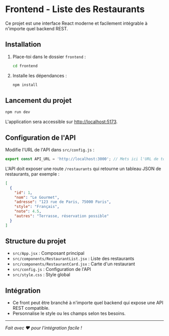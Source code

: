 # Frontend - Liste des Restaurants

Ce projet est une interface React moderne et facilement intégrable à n'importe quel backend REST.

## Installation

1. Place-toi dans le dossier `frontend` :
   ```bash
   cd frontend
   ```
2. Installe les dépendances :
   ```bash
   npm install
   ```

## Lancement du projet

```bash
npm run dev
```

L'application sera accessible sur [http://localhost:5173](http://localhost:5173).

## Configuration de l'API

Modifie l'URL de l'API dans `src/config.js` :
```js
export const API_URL = 'http://localhost:3000'; // Mets ici l'URL de ton backend
```

L'API doit exposer une route `/restaurants` qui retourne un tableau JSON de restaurants, par exemple :
```json
[
  {
    "id": 1,
    "nom": "Le Gourmet",
    "adresse": "123 rue de Paris, 75000 Paris",
    "style": "Français",
    "note": 4.5,
    "autres": "Terrasse, réservation possible"
  }
]
```

## Structure du projet
- `src/App.jsx` : Composant principal
- `src/components/RestaurantList.jsx` : Liste des restaurants
- `src/components/RestaurantCard.jsx` : Carte d'un restaurant
- `src/config.js` : Configuration de l'API
- `src/style.css` : Style global

## Intégration
- Ce front peut être branché à n'importe quel backend qui expose une API REST compatible.
- Personnalise le style ou les champs selon tes besoins.

---

*Fait avec ❤️ pour l'intégration facile !* 